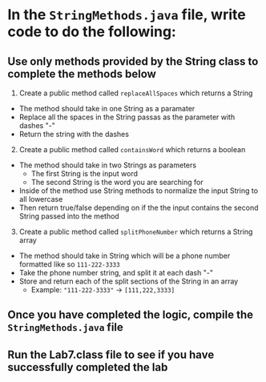 # In the `StringMethods.java` file, write code to do the following:

## Use only methods provided by the String class to complete the methods below

1. Create a public method called `replaceAllSpaces` which returns a String

-   The method should take in one String as a paramater
-   Replace all the spaces in the String passas as the parameter with dashes "-"
-   Return the string with the dashes

2. Create a public method called `containsWord` which returns a boolean

-   The method should take in two Strings as parameters
    -   The first String is the input word
    -   The second String is the word you are searching for
-   Inside of the method use String methods to normalize the input String to all lowercase
-   Then return true/false depending on if the the input contains the second String passed into the method

3. Create a public method called `splitPhoneNumber` which returns a String array

-   The method should take in String which will be a phone number formatted like so `111-222-3333`
-   Take the phone number string, and split it at each dash "-"
-   Store and return each of the split sections of the String in an array
    -   Example: `"111-222-3333"` -> `[111,222,3333]`

## Once you have completed the logic, compile the `StringMethods.java` file

## Run the Lab7.class file to see if you have successfully completed the lab
